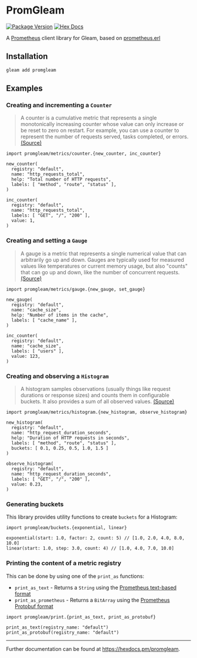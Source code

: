 # PromGleam

[![Package Version](https://img.shields.io/hexpm/v/promgleam)](https://hex.pm/packages/promgleam)
[![Hex Docs](https://img.shields.io/badge/hex-docs-ffaff3)](https://hexdocs.pm/promgleam/)

A [Prometheus](https://prometheus.io) client library for Gleam, based on [prometheus.erl](https://github.com/deadtrickster/prometheus.erl)

## Installation

```sh
gleam add promgleam
```

## Examples

### Creating and incrementing a `Counter`

> A counter is a cumulative metric that represents a single monotonically increasing counter whose value can only increase or be reset to zero on restart. For example, you can use a counter to represent the number of requests served, tasks completed, or errors.
[(Source)](https://prometheus.io/docs/concepts/metric_types/#counter)

```gleam
import promgleam/metrics/counter.{new_counter, inc_counter}

new_counter(
  registry: "default",
  name: "http_requests_total",
  help: "Total number of HTTP requests",
  labels: [ "method", "route", "status" ],
)

inc_counter(
  registry: "default",
  name: "http_requests_total",
  labels: [ "GET", "/", "200" ],
  value: 1,
)
```

### Creating and setting a `Gauge`

> A gauge is a metric that represents a single numerical value that can arbitrarily go up and down.
Gauges are typically used for measured values like temperatures or current memory usage, but also "counts" that can go up and down, like the number of concurrent requests.
[(Source)](https://prometheus.io/docs/concepts/metric_types/#gauge)

```gleam
import promgleam/metrics/gauge.{new_gauge, set_gauge}

new_gauge(
  registry: "default",
  name: "cache_size",
  help: "Number of items in the cache",
  labels: [ "cache_name" ],
)

inc_counter(
  registry: "default",
  name: "cache_size",
  labels: [ "users" ],
  value: 123,
)
```

### Creating and observing a `Histogram`

> A histogram samples observations (usually things like request durations or response sizes) and counts them in configurable buckets. It also provides a sum of all observed values.
[(Source)](https://prometheus.io/docs/concepts/metric_types/#histogram)

```gleam
import promgleam/metrics/histogram.{new_histogram, observe_histogram}

new_histogram(
  registry: "default",
  name: "http_request_duration_seconds",
  help: "Duration of HTTP requests in seconds",
  labels: [ "method", "route", "status" ],
  buckets: [ 0.1, 0.25, 0.5, 1.0, 1.5 ]
)

observe_histogram(
  registry: "default",
  name: "http_request_duration_seconds",
  labels: [ "GET", "/", "200" ],
  value: 0.23,
)
```

### Generating buckets

This library provides utility functions to create `buckets` for a Histogram:

```gleam
import promgleam/buckets.{exponential, linear}

exponential(start: 1.0, factor: 2, count: 5) // [1.0, 2.0, 4.0, 8.0, 10.0]
linear(start: 1.0, step: 3.0, count: 4) // [1.0, 4.0, 7.0, 10.0]
```
### Printing the content of a metric registry

This can be done by using one of the `print_as` functions:
- `print_as_text` - Returns a `String` using the [Prometheus text-based format](https://github.com/prometheus/docs/blob/main/content/docs/instrumenting/exposition_formats.md#text-format-example)
- `print_as_prometheus` - Returns a `BitArray` using the [Prometheus Protobuf format](https://github.com/prometheus/docs/blob/main/content/docs/instrumenting/exposition_formats.md#protobuf-format)

```gleam
import promgleam/print.{print_as_text, print_as_protobuf}

print_as_text(registry_name: "default")
print_as_protobuf(registry_name: "default")
```

---
Further documentation can be found at <https://hexdocs.pm/promgleam>.
